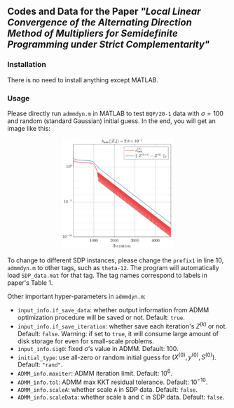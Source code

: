 ## Codes and Data for the Paper *"Local Linear Convergence of the Alternating Direction Method of Multipliers for Semidefinite Programming under Strict Complementarity"*

### Installation

There is no need to install anything except MATLAB. 

### Usage 

Please directly run `admmdyn.m` in MATLAB to test `BQP/20-1` data with $\sigma = 100$ and random (standard Gaussian) initial guess. In the end, you will get an image like this:

<p align="center">
  <img src="./admmdyn-data/BQP-r1/20-1/demo.png" width="50%">
</p>

To change to different SDP instances, please change the `prefix1` in line 10, `admmdyn.m` to other tags, such as `theta-12`. The program will automatically load `SDP_data.mat` for that tag. The tag names correspond to labels in paper's Table 1. 

Other important hyper-parameters in `admmdyn.m`:

- `input_info.if_save_data`: whether output information from ADMM optimization procedure will be saved or not. Default: `true`. 
- `input_info.if_save_iteration`: whether save each iteration's $Z^{(k)}$ or not. Default: `false`. Warning: if set to `true`, it will consume large amount of disk storage for even for small-scale problems.
- `input_info.sig0`: fixed $\sigma$'s value in ADMM. Default: $100$. 
- `initial_type`: use all-zero or random initial guess for $(X^{(0)}, y^{(0)}, S^{(0)})$. Default: `"rand"`. 
- `ADMM_info.maxiter`: ADMM iteration limit. Default: $10^6$.
- `ADMM_info.tol`: ADMM max KKT residual tolerance. Default: $10^{-10}$.
- `ADMM_info.scaleA`: whether scale `A` in SDP data. Default: `false`.
- `ADMM_info.scaleData`: whether scale `b` and `C` in SDP data. Default: `false`.


